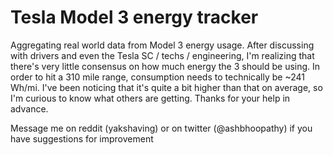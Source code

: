 # Tesla Model 3 energy tracker

Aggregating real world data from Model 3 energy usage.   After discussing with drivers and even the Tesla SC / techs / engineering,  I'm realizing that there's very little consensus on how much energy the 3 should be using.  In order to hit a 310 mile range, consumption needs to technically be ~241 Wh/mi.  I've been noticing that it's quite a bit higher than that on average, so I'm curious to know what others are getting.   Thanks for your help in advance.

Message me on reddit (yakshaving) or on twitter (@ashbhoopathy) if you have suggestions for improvement